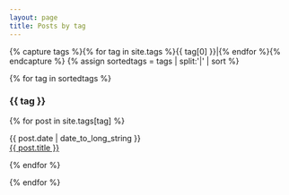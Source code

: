 ```yaml
---
layout: page
title: Posts by tag
---
```

{% capture tags %}{% for tag in site.tags %}{{ tag[0] }}|{% endfor %}{% endcapture %}
{% assign sortedtags = tags | split:'|' | sort %}


{% for tag in sortedtags %}
  <p><a name="{{ tag }}"></a><h3>{{ tag }}</h3>
    {% for post in site.tags[tag] %}
    <p>
        <div class="page-meta"><time datetime="{{ post.date | date_to_xmlschema }}">{{ post.date | date_to_long_string }}</time></div>
        <a href="{{ post.url }}">{{ post.title }}</a>
    </p>
    {% endfor %}
    </p>

{% endfor %}
